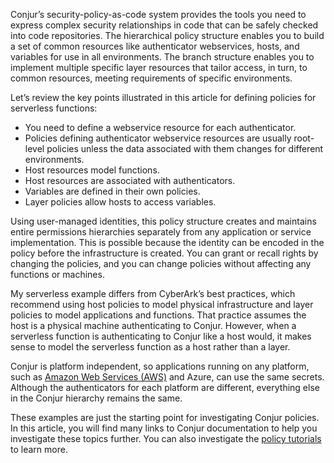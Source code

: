 Conjur’s security-policy-as-code system provides the tools you need to express complex security relationships in code that can be safely checked into code repositories. The hierarchical policy structure enables you to build a set of common resources like authenticator webservices, hosts, and variables for use in all environments. The branch structure enables you to implement multiple specific layer resources that tailor access, in turn, to common resources, meeting requirements of specific environments.

Let’s review the key points illustrated in this article for defining policies for serverless functions:

* You need to define a webservice resource for each authenticator.
* Policies defining authenticator webservice resources are usually root-level policies unless the data associated with them changes for different environments.
* Host resources model functions.
* Host resources are associated with authenticators.
* Variables are defined in their own policies.
* Layer policies allow hosts to access variables.

Using user-managed identities, this policy structure creates and maintains entire permissions hierarchies separately from any application or service implementation. This is possible because the identity can be encoded in the policy before the infrastructure is created. You can grant or recall rights by changing the policies, and you can change policies without affecting any functions or machines.

My serverless example differs from CyberArk’s best practices, which recommend using host policies to model physical infrastructure and layer policies to model applications and functions. That practice assumes the host is a physical machine authenticating to Conjur. However, when a serverless function is authenticating to Conjur like a host would, it makes sense to model the serverless function as a host rather than a layer.

Conjur is platform independent, so applications running on any platform, such as [Amazon Web Services (AWS)](https://www.conjur.org/blog/aws-iam-authenticator-tutorial-for-conjur-open-source/) and Azure, can use the same secrets. Although the authenticators for each platform are different, everything else in the Conjur hierarchy remains the same.

These examples are just the starting point for investigating Conjur policies. In this article, you will find many links to Conjur documentation to help you investigate these topics further. You can also investigate the [policy tutorials](https://www.conjur.org/get-started/tutorials/) to learn more.